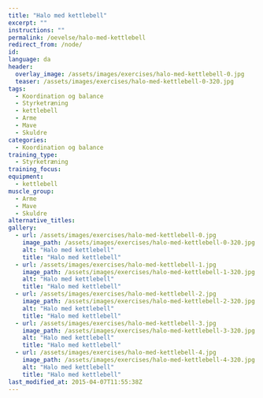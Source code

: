 ```yaml
---
title: "Halo med kettlebell"
excerpt: ""
instructions: ""
permalink: /oevelse/halo-med-kettlebell
redirect_from: /node/
id: 
language: da
header:
  overlay_image: /assets/images/exercises/halo-med-kettlebell-0.jpg
  teaser: /assets/images/exercises/halo-med-kettlebell-0-320.jpg
tags:
  - Koordination og balance
  - Styrketræning
  - kettlebell
  - Arme
  - Mave
  - Skuldre
categories:
  - Koordination og balance
training_type: 
  - Styrketræning
training_focus: 
equipment:
  - kettlebell
muscle_group:
  - Arme
  - Mave
  - Skuldre
alternative_titles:
gallery:
  - url: /assets/images/exercises/halo-med-kettlebell-0.jpg
    image_path: /assets/images/exercises/halo-med-kettlebell-0-320.jpg
    alt: "Halo med kettlebell"
    title: "Halo med kettlebell"
  - url: /assets/images/exercises/halo-med-kettlebell-1.jpg
    image_path: /assets/images/exercises/halo-med-kettlebell-1-320.jpg
    alt: "Halo med kettlebell"
    title: "Halo med kettlebell"
  - url: /assets/images/exercises/halo-med-kettlebell-2.jpg
    image_path: /assets/images/exercises/halo-med-kettlebell-2-320.jpg
    alt: "Halo med kettlebell"
    title: "Halo med kettlebell"
  - url: /assets/images/exercises/halo-med-kettlebell-3.jpg
    image_path: /assets/images/exercises/halo-med-kettlebell-3-320.jpg
    alt: "Halo med kettlebell"
    title: "Halo med kettlebell"
  - url: /assets/images/exercises/halo-med-kettlebell-4.jpg
    image_path: /assets/images/exercises/halo-med-kettlebell-4-320.jpg
    alt: "Halo med kettlebell"
    title: "Halo med kettlebell"
last_modified_at: 2015-04-07T11:55:38Z
---
```




